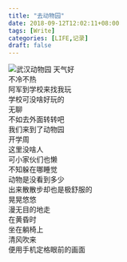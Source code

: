 ```yaml
---
title: "去动物园"
date: 2018-09-12T12:02:11+08:00
tags: [Write] 
categories: [LIFE,记录]
draft: false
---
```

![](/images/life/2018/09/12/background.jpg "武汉动物园")
天气好<br/>
不冷不热<br/>
阿军到学校来找我玩<br/>
学校可没啥好玩的<br/>
无聊<br/>
不如去外面转转吧<br/>
我们来到了动物园<br/>
开学周<br/>
这里没啥人<br/>
可小家伙们也懒<br/>
不知躲在哪睡觉<br/>
动物是没看到多少<br/>
出来散散步却也是极舒服的<br/>
晃晃悠悠<br/>
漫无目的地走<br/>
在黄昏时<br/>
坐在躺椅上<br/>
清风吹来<br/>
便用手机定格眼前的画面

